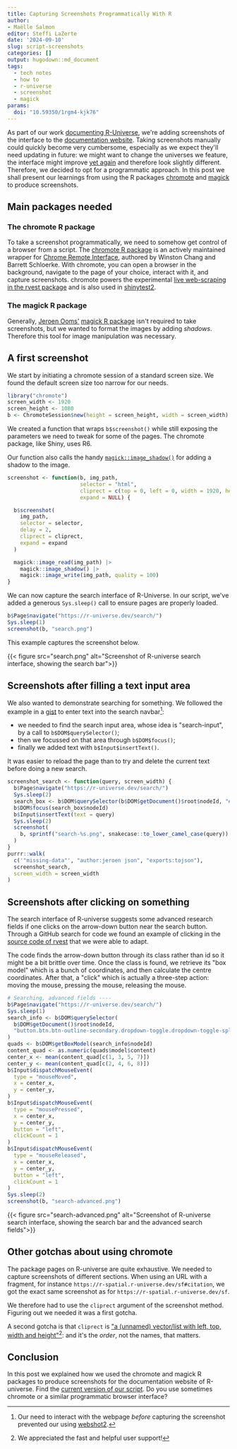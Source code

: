 ```yaml
---
title: Capturing Screenshots Programmatically With R
author: 
- Maëlle Salmon
editor: Steffi LaZerte
date: '2024-09-10'
slug: script-screenshots
categories: []
output: hugodown::md_document
tags:
  - tech notes
  - how to
  - r-universe
  - screenshot
  - magick
params:
  doi: "10.59350/1rgm4-kjk76"
---
```



As part of our work [documenting R-Universe](/blog/2024/04/12/gsod-announcement/), 
we're adding screenshots of the interface to the [documentation website](https://docs.r-universe.org).
Taking screenshots manually could quickly become very cumbersome, especially as we expect they'll need updating in future: we might want to change the universes we feature, the interface might improve [yet again](/blog/2024/06/12/runiverse-frontend/) and therefore look slightly different.
Therefore, we decided to opt for a programmatic approach.
In this post we shall present our learnings from using the R packages [chromote](https://rstudio.github.io/chromote/) and [magick](https://docs.ropensci.org/magick/) to produce screenshots.

## Main packages needed

### The chromote R package

To take a screenshot programmatically, we need to somehow get control of a browser from a script.
The [chromote R package](https://rstudio.github.io/chromote/) is an actively maintained wrapper for [Chrome Remote Interface](https://github.com/cyrus-and/chrome-remote-interface), authored by Winston Chang and Barrett Schloerke.
With chromote, you can open a browser in the background, navigate to the page of your choice, interact with it, and capture screenshots.
chromote powers the experimental [live web-scraping in the rvest package](https://rvest.tidyverse.org/reference/read_html_live.html) and is also used in [shinytest2](https://rstudio.github.io/shinytest2/).

### The magick R package

Generally, [Jeroen Ooms'](/author/jeroen-ooms) [magick R package](https://docs.ropensci.org/magick/) isn't required to take screenshots, but we wanted to format the images by adding _shadows_. 
Therefore this tool for image manipulation was necessary.

## A first screenshot

We start by initiating a chromote session of a standard screen size.
We found the default screen size too narrow for our needs.


``` r
library("chromote")
screen_width <- 1920
screen_height <- 1080
b <- ChromoteSession$new(height = screen_height, width = screen_width)
```

We created a function that wraps `b$screenshot()` while still exposing 
the parameters we need to tweak for some of the pages.
The chromote package, like Shiny, uses R6.

Our function also calls the handy [`magick::image_shadow()`](https://docs.ropensci.org/magick/reference/composite.html) for adding a shadow to the image.


``` r
screenshot <- function(b, img_path,
                       selector = "html",
                       cliprect = c(top = 0, left = 0, width = 1920, height = 1080),
                       expand = NULL) {

  b$screenshot(
    img_path,
    selector = selector,
    delay = 2,
    cliprect = cliprect,
    expand = expand
  )

  magick::image_read(img_path) |>
    magick::image_shadow() |>
    magick::image_write(img_path, quality = 100)
}
```

We can now capture the search interface of R-Universe.
In our script, we've added a generous `Sys.sleep()` call to ensure pages are properly loaded.


``` r
b$Page$navigate("https://r-universe.dev/search/")
Sys.sleep(1)
screenshot(b, "search.png")
```

This example captures the screenshot below.

{{< figure src="search.png" alt="Screenshot of R-universe search interface, showing the search bar">}}

## Screenshots after filling a text input area

We also wanted to demonstrate searching for something.
We followed the example in a [gist](https://gist.github.com/oganm/50a8020f718842aa3eee04dcfd57c198) to enter text into the search navbar[^action]: 

- we needed to find the search input area, whose idea is "search-input", by a call to `b$DOM$querySelector()`;
- then we focussed on that area through `b$DOM$focus()`;
- finally we added text with `b$Input$insertText()`.

It was easier to reload the page than to try and delete the current text before doing a new search.


``` r
screenshot_search <- function(query, screen_width) {
  b$Page$navigate("https://r-universe.dev/search/")
  Sys.sleep(2)
  search_box <- b$DOM$querySelector(b$DOM$getDocument()$root$nodeId, "#search-input")
  b$DOM$focus(search_box$nodeId)
  b$Input$insertText(text = query)
  Sys.sleep(2)
  screenshot(
    b, sprintf("search-%s.png", snakecase::to_lower_camel_case(query))
  )
}
purrr::walk(
  c('"missing-data"', "author:jeroen json", "exports:tojson"),
  screenshot_search,
  screen_width = screen_width
)
```

[^action]: Our need to interact with the webpage *before* capturing the screenshot prevented our using [webshot2](https://rstudio.github.io/webshot2/).

## Screenshots after clicking on something

The search interface of R-universe suggests some advanced research fields if one clicks on the arrow-down button near the search button.
Through a GitHub search for code we found an example of clicking in the [source code of rvest](https://github.com/tidyverse/rvest/blob/c9be5b8dd9d672e84dd0dc515e3a37ab5c03111f/R/live.R#L145) that we were able to adapt.

The code finds the arrow-down button through its class rather than id so it might be a bit brittle over time.
Once the class is found, we retrieve its "box model" which is a bunch of coordinates, and then calculate the centre coordinates.
After that, a "click" which is actually a three-step action: moving the mouse, pressing the mouse, releasing the mouse.



``` r
# Searching, advanced fields ----
b$Page$navigate("https://r-universe.dev/search/")
Sys.sleep(1)
search_info <- b$DOM$querySelector(
  b$DOM$getDocument()$root$nodeId,
  "button.btn.btn-outline-secondary.dropdown-toggle.dropdown-toggle-split"
)
quads <- b$DOM$getBoxModel(search_info$nodeId)
content_quad <- as.numeric(quads$model$content)
center_x <- mean(content_quad[c(1, 3, 5, 7)])
center_y <- mean(content_quad[c(2, 4, 6, 8)])
b$Input$dispatchMouseEvent(
  type = "mouseMoved",
  x = center_x,
  y = center_y,
)
b$Input$dispatchMouseEvent(
  type = "mousePressed",
  x = center_x,
  y = center_y,
  button = "left",
  clickCount = 1
)
b$Input$dispatchMouseEvent(
  type = "mouseReleased",
  x = center_x,
  y = center_y,
  button = "left",
  clickCount = 1
)
Sys.sleep(2)
screenshot(b, "search-advanced.png")
```

{{< figure src="search-advanced.png" alt="Screenshot of R-universe search interface, showing the search bar and the advanced search fields">}}

## Other gotchas about using chromote

The package pages on R-universe are quite exhaustive. 
We needed to capture screenshots of different sections.
When using an URL with a fragment, for instance `https://r-spatial.r-universe.dev/sf#citation`, 
we got the exact same screenshot as for `https://r-spatial.r-universe.dev/sf`.

We therefore had to use the `cliprect` argument of the screenshot method.
Figuring out we needed it was a first gotcha.

A second gotcha is that `cliprect` is ["a (unnamed) vector/list with left, top, width and height"](https://github.com/rstudio/chromote/issues/168#issuecomment-2302422282)[^support]:
and it's the *order*, not the names, that matters.

[^support]: We appreciated the fast and helpful user support!

## Conclusion

In this post we explained how we used the chromote and magick R packages to produce screenshots for the documentation website of R-universe.
Find the [current version of our script](https://github.com/r-universe-org/hitchhikers-guide/blob/main/R/screenshots.R).
Do you use sometimes chromote or a similar programmatic browser interface?
